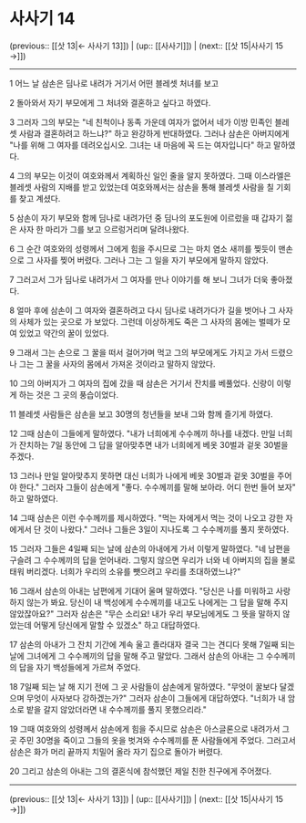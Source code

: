 # 사사기 14

(previous:: [[삿 13|← 사사기 13]]) | (up:: [[사사기]]) | (next:: [[삿 15|사사기 15 →]])

***




1 
어느 날 삼손은 딤나로 내려가 거기서 어떤 블레셋 처녀를 보고 



2 
돌아와서 자기 부모에게 그 처녀와 결혼하고 싶다고 하였다. 



3 
그러자 그의 부모는 "네 친척이나 동족 가운데 여자가 없어서 네가 이방 민족인 블레셋 사람과 결혼하려고 하느냐?" 하고 완강하게 반대하였다. 그러나 삼손은 아버지에게 "나를 위해 그 여자를 데려오십시오. 그녀는 내 마음에 꼭 드는 여자입니다" 하고 말하였다. 



4 
그의 부모는 이것이 여호와께서 계획하신 일인 줄을 알지 못하였다. 그때 이스라엘은 블레셋 사람의 지배를 받고 있었는데 여호와께서는 삼손을 통해 블레셋 사람을 칠 기회를 찾고 계셨다. 



5 
삼손이 자기 부모와 함께 딤나로 내려가던 중 딤나의 포도원에 이르렀을 때 갑자기 젊은 사자 한 마리가 그를 보고 으르렁거리며 달려나왔다. 



6 
그 순간 여호와의 성령께서 그에게 힘을 주시므로 그는 마치 염소 새끼를 찢듯이 맨손으로 그 사자를 찢어 버렸다. 그러나 그는 그 일을 자기 부모에게 말하지 않았다. 



7 
그러고서 그가 딤나로 내려가서 그 여자를 만나 이야기를 해 보니 그녀가 더욱 좋아졌다. 



8 
얼마 후에 삼손이 그 여자와 결혼하려고 다시 딤나로 내려가다가 길을 벗어나 그 사자의 사체가 있는 곳으로 가 보았다. 그런데 이상하게도 죽은 그 사자의 몸에는 벌떼가 모여 있었고 약간의 꿀이 있었다. 



9 
그래서 그는 손으로 그 꿀을 떠서 걸어가며 먹고 그의 부모에게도 가지고 가서 드렸으나 그는 그 꿀을 사자의 몸에서 가져온 것이라고 말하지 않았다. 



10 
그의 아버지가 그 여자의 집에 갔을 때 삼손은 거기서 잔치를 베풀었다. 신랑이 이렇게 하는 것은 그 곳의 풍습이었다. 



11 
블레셋 사람들은 삼손을 보고 30명의 청년들을 보내 그와 함께 즐기게 하였다. 



12 
그때 삼손이 그들에게 말하였다. "내가 너희에게 수수께끼 하나를 내겠다. 만일 너희가 잔치하는 7일 동안에 그 답을 알아맞추면 내가 너희에게 베옷 30벌과 겉옷 30벌을 주겠다. 



13 
그러나 만일 알아맞추지 못하면 대신 너희가 나에게 베옷 30벌과 겉옷 30벌을 주어야 한다." 그러자 그들이 삼손에게 "좋다. 수수께끼를 말해 보아라. 어디 한번 들어 보자" 하고 말하였다. 



14 
그때 삼손은 이런 수수께끼를 제시하였다. "먹는 자에게서 먹는 것이 나오고 강한 자에게서 단 것이 나왔다." 그러나 그들은 3일이 지나도록 그 수수께끼를 풀지 못하였다. 



15 
그러자 그들은 4일째 되는 날에 삼손의 아내에게 가서 이렇게 말하였다. "네 남편을 구슬려 그 수수께끼의 답을 얻어내라. 그렇지 않으면 우리가 너와 네 아버지의 집을 불로 태워 버리겠다. 너희가 우리의 소유를 뺏으려고 우리를 초대하였느냐?" 



16 
그래서 삼손의 아내는 남편에게 기대어 울며 말하였다. "당신은 나를 미워하고 사랑하지 않는가 봐요. 당신이 내 백성에게 수수께끼를 내고도 나에게는 그 답을 말해 주지 않았잖아요?" 그러자 삼손은 "무슨 소리요! 내가 우리 부모님에게도 그 뜻을 말하지 않았는데 어떻게 당신에게 말할 수 있겠소" 하고 대답하였다. 



17 
삼손의 아내가 그 잔치 기간에 계속 울고 졸라대자 결국 그는 견디다 못해 7일째 되는 날에 그녀에게 그 수수께끼의 답을 말해 주고 말았다. 그래서 삼손의 아내는 그 수수께끼의 답을 자기 백성들에게 가르쳐 주었다. 



18 
7일째 되는 날 해 지기 전에 그 곳 사람들이 삼손에게 말하였다. "무엇이 꿀보다 달겠으며 무엇이 사자보다 강하겠는가?" 그러자 삼손이 그들에게 대답하였다. "너희가 내 암소로 밭을 갈지 않았더라면 내 수수께끼를 풀지 못했으리라." 



19 
그때 여호와의 성령께서 삼손에게 힘을 주시므로 삼손은 아스글론으로 내려가서 그 곳 주민 30명을 죽이고 그들의 옷을 벗겨와 수수께끼를 푼 사람들에게 주었다. 그러고서 삼손은 화가 머리 끝까지 치밀어 올라 자기 집으로 돌아가 버렸다. 



20 
그리고 삼손의 아내는 그의 결혼식에 참석했던 제일 친한 친구에게 주어졌다.

***

(previous:: [[삿 13|← 사사기 13]]) | (up:: [[사사기]]) | (next:: [[삿 15|사사기 15 →]])
